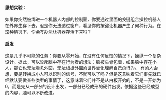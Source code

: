 #### 思想实验：
  如果你突然被绑进一个机器人内部的控制室，你要通过里面的按键组合操控机器人在外界生存下去，但是你无法透过窗户，看见你的按键让机器产生了何种行为。在这种情况下，你会有办法让机器存活下来吗？
#### 启发
  这是几乎不可能的任务：你要从零开始，在没有任何反馈的情况下，操纵一个复杂设计。据此，可以驳斥脑中存在行为者的想法：脑被头骨包着，如果脑中存在小人，那它也无法看见外面，无法根据外面的世界变化理解自己的行为。
  有的人会想，要是转换成小人可以识别的信号，不就可以了吗？但是这意味着它们事先就已经默认要做某些类型的事情了，这意味着它们并不是从白板开始的，不是一开始为0，而是先从一部分的设计出发，一部分已经成形的硬件出发。依据这些已经成型的内容，脑可以不断改进。